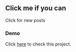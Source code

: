 ## Click me if you can
Click for new posts

### Demo

Click [here]( https://chamanbawa.github.io/Direct-me/)  to check this project.
